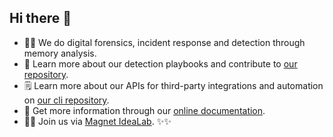 ## Hi there 👋

- 🙋‍♀️ We do digital forensics, incident response and detection through memory analysis.
- 🌈 Learn more about our detection playbooks and contribute to [our repository](https://github.com/comaeio/playbooks).
- 🗒️ Learn more about our APIs for third-party integrations and automation on [our cli repository](https://github.com/comaeio/comae-cli).
- 👀 Get more information through our [online documentation](http://help.comae.tech).
- 👩‍💻 Join us via [Magnet IdeaLab](http://magnetidealab.com). ✨✨
